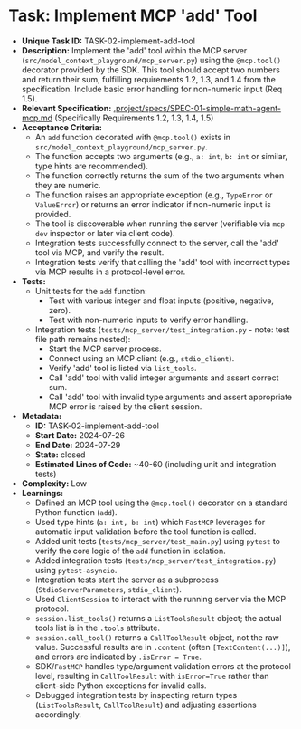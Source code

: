# Task: Implement MCP 'add' Tool

- **Unique Task ID:** TASK-02-implement-add-tool
- **Description:** Implement the 'add' tool within the MCP server (`src/model_context_playground/mcp_server.py`) using the `@mcp.tool()` decorator provided by the SDK. This tool should accept two numbers and return their sum, fulfilling requirements 1.2, 1.3, and 1.4 from the specification. Include basic error handling for non-numeric input (Req 1.5).
- **Relevant Specification:** [.project/specs/SPEC-01-simple-math-agent-mcp.md](.project/specs/SPEC-01-simple-math-agent-mcp.md) (Specifically Requirements 1.2, 1.3, 1.4, 1.5)
- **Acceptance Criteria:**
    - An `add` function decorated with `@mcp.tool()` exists in `src/model_context_playground/mcp_server.py`.
    - The function accepts two arguments (e.g., `a: int`, `b: int` or similar, type hints are recommended).
    - The function correctly returns the sum of the two arguments when they are numeric.
    - The function raises an appropriate exception (e.g., `TypeError` or `ValueError`) or returns an error indicator if non-numeric input is provided.
    - The tool is discoverable when running the server (verifiable via `mcp dev` inspector or later via client code).
    - Integration tests successfully connect to the server, call the 'add' tool via MCP, and verify the result.
    - Integration tests verify that calling the 'add' tool with incorrect types via MCP results in a protocol-level error.
- **Tests:**
    - Unit tests for the `add` function:
        - Test with various integer and float inputs (positive, negative, zero).
        - Test with non-numeric inputs to verify error handling.
    - Integration tests (`tests/mcp_server/test_integration.py` - note: test file path remains nested):
        - Start the MCP server process.
        - Connect using an MCP client (e.g., `stdio_client`).
        - Verify 'add' tool is listed via `list_tools`.
        - Call 'add' tool with valid integer arguments and assert correct sum.
        - Call 'add' tool with invalid type arguments and assert appropriate MCP error is raised by the client session.
- **Metadata:**
    - **ID:** TASK-02-implement-add-tool
    - **Start Date:** 2024-07-26
    - **End Date:** 2024-07-29
    - **State:** closed
    - **Estimated Lines of Code:** ~40-60 (including unit and integration tests)
- **Complexity:** Low
- **Learnings:** 
   - Defined an MCP tool using the `@mcp.tool()` decorator on a standard Python function (`add`).
   - Used type hints (`a: int, b: int`) which `FastMCP` leverages for automatic input validation before the tool function is called.
   - Added unit tests (`tests/mcp_server/test_main.py`) using `pytest` to verify the core logic of the `add` function in isolation.
   - Added integration tests (`tests/mcp_server/test_integration.py`) using `pytest-asyncio`.
   - Integration tests start the server as a subprocess (`StdioServerParameters`, `stdio_client`).
   - Used `ClientSession` to interact with the running server via the MCP protocol.
   - `session.list_tools()` returns a `ListToolsResult` object; the actual tools list is in the `.tools` attribute.
   - `session.call_tool()` returns a `CallToolResult` object, not the raw value. Successful results are in `.content` (often `[TextContent(...)]`), and errors are indicated by `.isError = True`.
   - SDK/`FastMCP` handles type/argument validation errors at the protocol level, resulting in `CallToolResult` with `isError=True` rather than client-side Python exceptions for invalid calls.
   - Debugged integration tests by inspecting return types (`ListToolsResult`, `CallToolResult`) and adjusting assertions accordingly. 